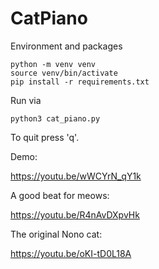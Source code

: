 # CatPiano

Environment and packages

```console
python -m venv venv
source venv/bin/activate
pip install -r requirements.txt
```

Run via

```console
python3 cat_piano.py
```
To quit press 'q'.

Demo:

https://youtu.be/wWCYrN_qY1k

A good beat for meows:

https://youtu.be/R4nAvDXpvHk

The original Nono cat:

https://youtu.be/oKI-tD0L18A
